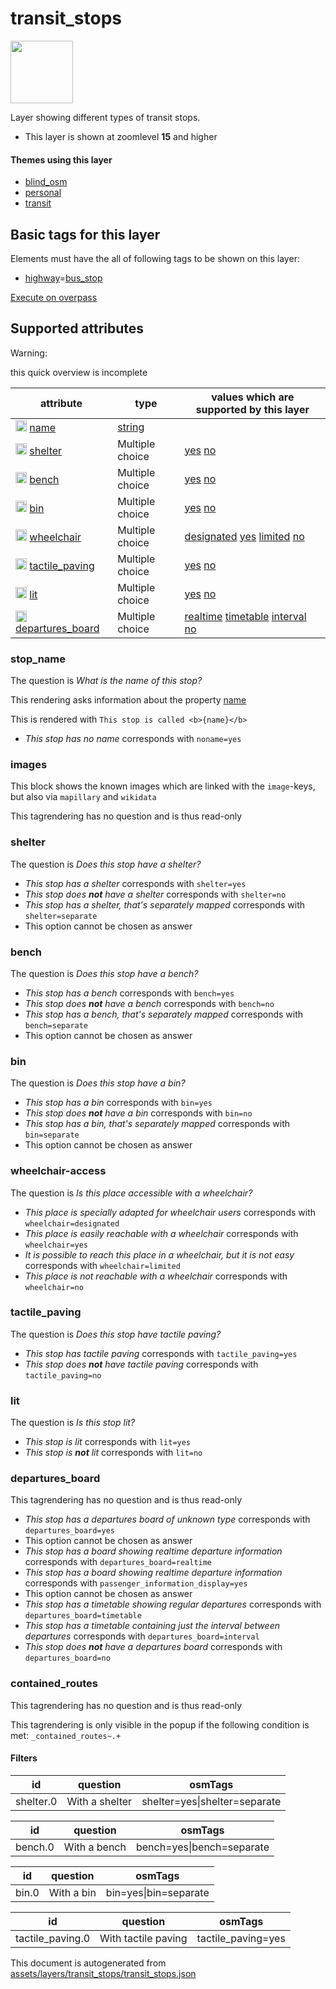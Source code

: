 [//]: # (WARNING: this file is automatically generated. Please find the sources at the bottom and edit those sources)

 transit_stops 
===============



<img src='https://mapcomplete.osm.be/./assets/layers/transit_stops/bus_stop.svg' height="100px"> 

Layer showing different types of transit stops.






  - This layer is shown at zoomlevel **15** and higher




#### Themes using this layer 





  - [blind_osm](https://mapcomplete.osm.be/blind_osm)
  - [personal](https://mapcomplete.osm.be/personal)
  - [transit](https://mapcomplete.osm.be/transit)




 Basic tags for this layer 
---------------------------



Elements must have the all of following tags to be shown on this layer:



  - <a href='https://wiki.openstreetmap.org/wiki/Key:highway' target='_blank'>highway</a>=<a href='https://wiki.openstreetmap.org/wiki/Tag:highway%3Dbus_stop' target='_blank'>bus_stop</a>


[Execute on overpass](http://overpass-turbo.eu/?Q=%5Bout%3Ajson%5D%5Btimeout%3A90%5D%3B(%20%20%20%20nwr%5B%22highway%22%3D%22bus_stop%22%5D(%7B%7Bbbox%7D%7D)%3B%0A)%3Bout%20body%3B%3E%3Bout%20skel%20qt%3B)



 Supported attributes 
----------------------



Warning: 

this quick overview is incomplete



attribute | type | values which are supported by this layer
----------- | ------ | ------------------------------------------
[<img src='https://mapcomplete.osm.be/assets/svg/statistics.svg' height='18px'>](https://taginfo.openstreetmap.org/keys/name#values) [name](https://wiki.openstreetmap.org/wiki/Key:name) | [string](../SpecialInputElements.md#string) | [](https://wiki.openstreetmap.org/wiki/Tag:name%3D)
[<img src='https://mapcomplete.osm.be/assets/svg/statistics.svg' height='18px'>](https://taginfo.openstreetmap.org/keys/shelter#values) [shelter](https://wiki.openstreetmap.org/wiki/Key:shelter) | Multiple choice | [yes](https://wiki.openstreetmap.org/wiki/Tag:shelter%3Dyes) [no](https://wiki.openstreetmap.org/wiki/Tag:shelter%3Dno)
[<img src='https://mapcomplete.osm.be/assets/svg/statistics.svg' height='18px'>](https://taginfo.openstreetmap.org/keys/bench#values) [bench](https://wiki.openstreetmap.org/wiki/Key:bench) | Multiple choice | [yes](https://wiki.openstreetmap.org/wiki/Tag:bench%3Dyes) [no](https://wiki.openstreetmap.org/wiki/Tag:bench%3Dno)
[<img src='https://mapcomplete.osm.be/assets/svg/statistics.svg' height='18px'>](https://taginfo.openstreetmap.org/keys/bin#values) [bin](https://wiki.openstreetmap.org/wiki/Key:bin) | Multiple choice | [yes](https://wiki.openstreetmap.org/wiki/Tag:bin%3Dyes) [no](https://wiki.openstreetmap.org/wiki/Tag:bin%3Dno)
[<img src='https://mapcomplete.osm.be/assets/svg/statistics.svg' height='18px'>](https://taginfo.openstreetmap.org/keys/wheelchair#values) [wheelchair](https://wiki.openstreetmap.org/wiki/Key:wheelchair) | Multiple choice | [designated](https://wiki.openstreetmap.org/wiki/Tag:wheelchair%3Ddesignated) [yes](https://wiki.openstreetmap.org/wiki/Tag:wheelchair%3Dyes) [limited](https://wiki.openstreetmap.org/wiki/Tag:wheelchair%3Dlimited) [no](https://wiki.openstreetmap.org/wiki/Tag:wheelchair%3Dno)
[<img src='https://mapcomplete.osm.be/assets/svg/statistics.svg' height='18px'>](https://taginfo.openstreetmap.org/keys/tactile_paving#values) [tactile_paving](https://wiki.openstreetmap.org/wiki/Key:tactile_paving) | Multiple choice | [yes](https://wiki.openstreetmap.org/wiki/Tag:tactile_paving%3Dyes) [no](https://wiki.openstreetmap.org/wiki/Tag:tactile_paving%3Dno)
[<img src='https://mapcomplete.osm.be/assets/svg/statistics.svg' height='18px'>](https://taginfo.openstreetmap.org/keys/lit#values) [lit](https://wiki.openstreetmap.org/wiki/Key:lit) | Multiple choice | [yes](https://wiki.openstreetmap.org/wiki/Tag:lit%3Dyes) [no](https://wiki.openstreetmap.org/wiki/Tag:lit%3Dno)
[<img src='https://mapcomplete.osm.be/assets/svg/statistics.svg' height='18px'>](https://taginfo.openstreetmap.org/keys/departures_board#values) [departures_board](https://wiki.openstreetmap.org/wiki/Key:departures_board) | Multiple choice | [realtime](https://wiki.openstreetmap.org/wiki/Tag:departures_board%3Drealtime) [timetable](https://wiki.openstreetmap.org/wiki/Tag:departures_board%3Dtimetable) [interval](https://wiki.openstreetmap.org/wiki/Tag:departures_board%3Dinterval) [no](https://wiki.openstreetmap.org/wiki/Tag:departures_board%3Dno)




### stop_name 



The question is  *What is the name of this stop?*

This rendering asks information about the property  [name](https://wiki.openstreetmap.org/wiki/Key:name) 

This is rendered with  `This stop is called <b>{name}</b>`





  - *This stop has no name*  corresponds with  `noname=yes`




### images 



This block shows the known images which are linked with the `image`-keys, but also via `mapillary` and `wikidata`

This tagrendering has no question and is thus read-only





### shelter 



The question is  *Does this stop have a shelter?*





  - *This stop has a shelter*  corresponds with  `shelter=yes`
  - *This stop does <b>not</b> have a shelter*  corresponds with  `shelter=no`
  - *This stop has a shelter, that's separately mapped*  corresponds with  `shelter=separate`
  - This option cannot be chosen as answer




### bench 



The question is  *Does this stop have a bench?*





  - *This stop has a bench*  corresponds with  `bench=yes`
  - *This stop does <b>not</b> have a bench*  corresponds with  `bench=no`
  - *This stop has a bench, that's separately mapped*  corresponds with  `bench=separate`
  - This option cannot be chosen as answer




### bin 



The question is  *Does this stop have a bin?*





  - *This stop has a bin*  corresponds with  `bin=yes`
  - *This stop does <b>not</b> have a bin*  corresponds with  `bin=no`
  - *This stop has a bin, that's separately mapped*  corresponds with  `bin=separate`
  - This option cannot be chosen as answer




### wheelchair-access 



The question is  *Is this place accessible with a wheelchair?*





  - *This place is specially adapted for wheelchair users*  corresponds with  `wheelchair=designated`
  - *This place is easily reachable with a wheelchair*  corresponds with  `wheelchair=yes`
  - *It is possible to reach this place in a wheelchair, but it is not easy*  corresponds with  `wheelchair=limited`
  - *This place is not reachable with a wheelchair*  corresponds with  `wheelchair=no`




### tactile_paving 



The question is  *Does this stop have tactile paving?*





  - *This stop has tactile paving*  corresponds with  `tactile_paving=yes`
  - *This stop does <b>not</b> have tactile paving*  corresponds with  `tactile_paving=no`




### lit 



The question is  *Is this stop lit?*





  - *This stop is lit*  corresponds with  `lit=yes`
  - *This stop is <b>not</b> lit*  corresponds with  `lit=no`




### departures_board 



This tagrendering has no question and is thus read-only





  - *This stop has a departures board of unknown type*  corresponds with  `departures_board=yes`
  - This option cannot be chosen as answer
  - *This stop has a board showing realtime departure information*  corresponds with  `departures_board=realtime`
  - *This stop has a board showing realtime departure information*  corresponds with  `passenger_information_display=yes`
  - This option cannot be chosen as answer
  - *This stop has a timetable showing regular departures*  corresponds with  `departures_board=timetable`
  - *This stop has a timetable containing just the interval between departures*  corresponds with  `departures_board=interval`
  - *This stop does <b>not</b> have a departures board*  corresponds with  `departures_board=no`




### contained_routes 



This tagrendering has no question and is thus read-only



This tagrendering is only visible in the popup if the following condition is met: `_contained_routes~.+`



#### Filters 





id | question | osmTags
---- | ---------- | ---------
shelter.0 | With a shelter | shelter=yes\|shelter=separate




id | question | osmTags
---- | ---------- | ---------
bench.0 | With a bench | bench=yes\|bench=separate




id | question | osmTags
---- | ---------- | ---------
bin.0 | With a bin | bin=yes\|bin=separate




id | question | osmTags
---- | ---------- | ---------
tactile_paving.0 | With tactile paving | tactile_paving=yes
 

This document is autogenerated from [assets/layers/transit_stops/transit_stops.json](https://github.com/pietervdvn/MapComplete/blob/develop/assets/layers/transit_stops/transit_stops.json)
